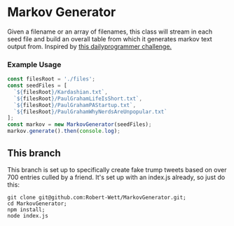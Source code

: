 # Markov Generator
Given a filename or an array of filenames, this class will stream in each seed file and build an overall table from which it generates markov text output from. Inspired by [this dailyprogrammer challenge.](https://www.reddit.com/r/dailyprogrammer/comments/4n6hc2/20160608_challenge_270_intermediate_generating/)

### Example Usage
```javascript
const filesRoot = './files';
const seedFiles = [
  `${filesRoot}/Kardashian.txt`,
  `${filesRoot}/PaulGrahamLifeIsShort.txt`,
  `${filesRoot}/PaulGrahamPAStartup.txt`,
  `${filesRoot}/PaulGrahamWhyNerdsAreUnpopular.txt`
];
const markov = new MarkovGenerator(seedFiles);
markov.generate().then(console.log);
```

## This branch
This branch is set up to specifically create fake trump tweets based on over 700 entries culled by a friend. It's set up with an index.js already, so just do this:

```
git clone git@github.com:Robert-Wett/MarkovGenerator.git;
cd MarkovGenerator;
npm install;
node index.js
```